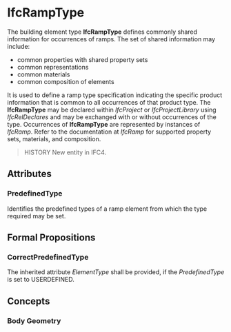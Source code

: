 # IfcRampType

The building element type **IfcRampType** defines commonly shared information for occurrences of ramps. The set of shared information may include:

* common properties with shared property sets
* common representations
* common materials
* common composition of elements

It is used to define a ramp type specification indicating the specific product information that is common to all occurrences of that product type. The **IfcRampType** may be declared within _IfcProject_ or _IfcProjectLibrary_ using _IfcRelDeclares_ and may be exchanged with or without occurrences of the type. Occurrences of **IfcRampType** are represented by instances of _IfcRamp_. Refer to the documentation at _IfcRamp_ for supported property sets, materials, and composition.

> HISTORY  New entity in IFC4.

## Attributes

### PredefinedType
Identifies the predefined types of a ramp element from which the type required may be set.

## Formal Propositions

### CorrectPredefinedType
The inherited attribute _ElementType_ shall be provided, if the _PredefinedType_ is set to USERDEFINED.

## Concepts

### Body Geometry


